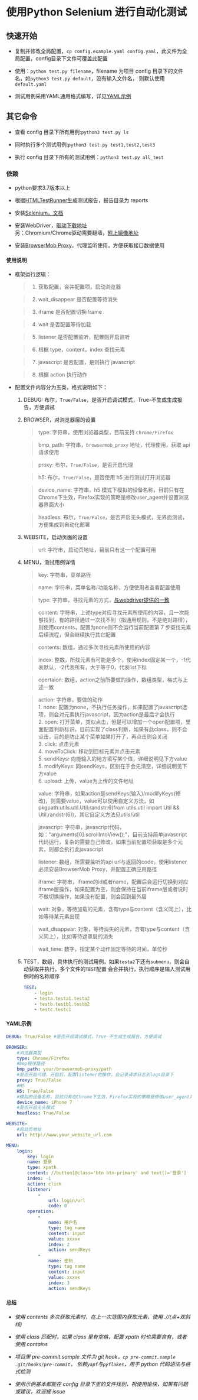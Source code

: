 # 使用Python Selenium 进行自动化测试

## 快速开始

- 复制并修改全局配置，`cp config.example.yaml config.yaml`，此文件为全局配置，config目录下文件可覆盖此配置

- 使用：`python test.py filename`，filename 为项目 config 目录下的文件名，如`python3 test.py default`，没有输入文件名，
则默认使用`default.yaml`
  
- 测试用例采用YAML通用格式编写，详见[YAML示例](#YAML示例)
  
## 其它命令

- 查看 config 目录下所有用例:`python3 test.py ls`

- 同时执行多个测试用例:`python3 test.py test1,test2,test3`
  
- 执行 config 目录下所有的测试用例：`python3 test.py all_test`

### 依赖

* python要求3.7版本以上

* 根据[HTMLTestRunner](https://pypi.org/project/HTMLTestRunner-Python3/)生成测试报告，报告目录为 reports

* 安装[Selenium，文档](https://www.selenium.dev/documentation/zh-cn/)

* 安装WebDriver，[驱动下载地址](https://www.selenium.dev/documentation/zh-cn/webdriver/driver_requirements/)  
    另：Chromium/Chrome驱动需要翻墙，[附上镜像地址](http://npm.taobao.org/mirrors/chromedriver/)

* 安装[BrowserMob Proxy](https://github.com/lightbody/browsermob-proxy/releases/tag/browsermob-proxy-2.1.4)，代理监听使用，方便获取接口数据使用

#### 使用说明

* 框架运行逻辑：

    > 1. 获取配置，合并配置项，启动浏览器

    > 2. wait_disappear 是否配置等待消失

    > 3. iframe 是否配置切换iframe

    > 4. wait 是否配置等待加载

    > 5. listener 是否配置监听，配置则开启监听

    > 6. 根据 type，content，index 查找元素

    > 7. javascript 是否配置，是则执行 javascript

    > 8. 根据 action 执行动作

* 配置文件内容分为五类，格式说明如下：  
    1. DEBUG: 布尔，`True/False`，是否开启调试模式，True-不生成生成报告，方便调试

    2. BROWSER，对浏览器层的设置
    
        > type: 字符串，使用浏览器类型，目前支持 `Chrome/Firefox`
                                                          
        > bmp_path: 字符串，`browsermob_proxy` 地址，代理使用，获取 api 请求使用
                                                          
        > proxy: 布尔，`True/False`，是否开启代理
                                                          
        > h5: 布尔，`True/False`，是否使用 h5 进行测试打开浏览器
                                                          
        > device_name: 字符串，h5 模式下模拟的设备名称，目前只有在Chrome下生效，Firefox实现的策略是修改user_agent并设置浏览器界面大小

        > headless: 布尔，`True/False`，是否开启无头模式，无界面测试，方便集成到自动化部署
    
    3. WEBSITE，启动页面的设置
    
        > url: 字符串，启动页地址，目前只有这一个配置可用
    
    4. MENU，测试用例详情
    
        > key: 字符串，菜单路径
        
        > name: 字符串，菜单名称/功能名称，方便使用者查看配置使用
        
        > type: 字符串，寻找元素的方式，[与webdriver提供的一致](https://www.selenium.dev/documentation/zh-cn/getting_started_with_webdriver/locating_elements/)
        
        > content: 字符串，上述type对应寻找元素所使用的内容，且一次能够找到，有的路径通过一次找不到（指通用规则，不是绝对路径），则使用contents，配置为none则不会运行当前配置第 7 步查找元素后续流程，但会继续执行其它配置
        
        > contents: 数组，通过多次寻找元素所使用的内容
        
        > index: 整数，所找元素有可能是多个，使用index固定某一个，-1代表默认，-2代表所有，大于等于0，代表list下标
        
        > opertaion: 数组，action之前所要做的操作，数组类型，格式与上述一致
        
        > action: 字符串，要做的动作  
            1. none: 配置为none，不执行任务操作，如果配置了javascript选项，则会对元素执行javascript，因为action是最后才会执行  
            2. open: 打开菜单，类似点击，但是可以增加一个open配置项，里面配置判断标识，目前实现了class判断，如果有此class，则不会点击，目的是防止某个菜单如果打开了，再点击则会关闭  
            3. click: 点击元素  
            4. moveToClick: 移动到目标元素并点击元素  
            5. sendKeys: 向能输入的地方填写某个值，详细说明见下方value  
            5. modifyKeys: 同sendKeys，区别在于会先清空，详细说明见下方value  
            6. upload: 上传，value为上传的文件地址  
        
        > value: 字符串，如果action是sendKeys(输入)/modifyKeys(修改)，则需要value，value可以使用自定义方法，如pkgpath:utils.util.Util:randstr:6(from utils.util import Util && Util.randstr(6))，其它自定义方法见utils/util

        > javascript: 字符串，javascript代码，如："arguments[0].scrollIntoView();"，目前支持简单javascript代码运行，复杂的需要自己修改，如果当前配置项获取是多个元素，则都会执行此javascript
        
        > listener: 数组，所需要监听的api url与返回的code，使用listener必须安装BrowserMob Proxy，并配置正确应用路径

        > iframe: 字符串，iframe的id或者name，配置后会运行切换到对应iframe层操作，如果配置为空，则会保持在当前iframe层或者说时不做切换操作，如果没有配置，则会回到最外层

        > wait: 对象，等待加载的元素，含有type与content（含义同上），比如等待某元素出现

        > wait_disappear: 对象，等待消失的元素，含有type与content（含义同上），比如等待遮罩层的消失

        > wait_time: 数字，指定某个动作固定等待的时间，单位秒
    
    5. TEST，数组，具体执行的测试用例，如果`testa2`下还有`submenu`，则会自动获取并执行，多个文件的`TEST`配置
    会合并执行，执行顺序是输入测试用例时的名称顺序
        ```yaml
        TEST:
            - login
            - testa.testa1.testa2
            - testb.testb1.testb2
            - testc.testc1
        ```
    
#### YAML示例
```yaml
DEBUG: True/False #是否开启调试模式，True-不生成生成报告，方便调试

BROWSER:
    #浏览器类型
    type: Chrome/Firefox
    #bmp程序路径
    bmp_path: your/browsermob-proxy/path
    #是否开启代理，开启后，配置listener的操作，会记录请求日志到logs目录下
    proxy: True/False
    #H5
    H5: True/False
    #模拟的设备名称，目前只有在Chrome下生效，Firefox实现的策略是修改user_agent并设置浏览器界面大小
    device_name: iPhone 7
    #是否开启无头模式
    headless: True/False

WEBSITE:
    #启动页地址
    url: http://www.your_website_url.com

MENU:
    login:
        key: login
        name: 登录
        type: xpath
        content: //button[@class='btn btn-primary' and text()='登录']
        index: -1
        action: click
        listener:
            -
                url: login/url
                code: 0
        operation:
            -
                name: 用户名
                type: tag name
                content: input
                value: xxxxx
                index: 2
                action: sendKeys
            -
                name: 密码
                type: tag name
                content: input
                value: xxxxx
                index: 3
                action: sendKeys
```
    
#### 总结

* _使用 contents 多次获取元素时，在上一次范围内获取元素，使用 .//(点+双斜线)_

* _使用 class 匹配时，如果 class 里有空格，配置 xpath 时也需要含有，或者使用 contains_ 

* _项目里 pre-commit.sample 文件为 git hook，`cp pre-commit.sample .git/hooks/pre-commit`，
依赖`yapf`与`pyflakes`，用于 python 代码语法与格式检测_

* _使用示例基本都能在 config 目录下里的文件找到，祝使用愉快，如果有问题或建议，欢迎提 issue_
